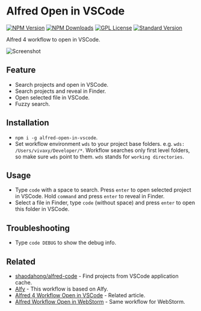 # Alfred Open in VSCode

[![NPM Version][npm-version-image]][npm-url]
[![NPM Downloads][npm-downloads-image]][npm-url]
[![GPL License][license-image]][license-url]
[![Standard Version][standard-version-image]][standard-version-url]

Alfred 4 workflow to open in VSCode.

![Screenshot](./assets/alfred-open-in-vscode.png)

## Feature

- Search projects and open in VSCode.
- Search projects and reveal in Finder.
- Open selected file in VSCode.
- Fuzzy search.

## Installation

- `npm i -g alfred-open-in-vscode`.
- Set workflow environment `wds` to your project base folders. e.g. `wds: /Users/vivaxy/Developer/*`. Workflow searches only first level folders, so make sure `wds` point to them. `wds` stands for `working directories`.

## Usage

- Type `code` with a space to search. Press `enter` to open selected project in VSCode. Hold `command` and press `enter` to reveal in Finder.
- Select a file in Finder, type `code` (without space) and press `enter` to open this folder in VSCode.

## Troubleshooting

- Type `code DEBUG` to show the debug info.

## Related

- [shaodahong/alfred-code](https://github.com/shaodahong/alfred-code) - Find projects from VSCode application cache.
- [Alfy](https://github.com/sindresorhus/alfy) - This workflow is based on Alfy.
- [Alfred 4 Workflow Open in VSCode](https://vivaxyblog.github.io/2019/08/14/alfred-workflow-open-in-vscode.html) - Related article.
- [Alfred Workflow Open in WebStorm](https://vivaxyblog.github.io/2015/06/02/alfred-workflow-open-in-webstorm.html) - Same workflow for WebStorm.

[npm-version-image]: https://img.shields.io/npm/v/alfred-open-in-vscode.svg?style=flat-square
[npm-url]: https://www.npmjs.com/package/alfred-open-in-vscode
[npm-downloads-image]: https://img.shields.io/npm/dt/alfred-open-in-vscode.svg?style=flat-square
[license-image]: https://img.shields.io/npm/l/alfred-open-in-vscode.svg?style=flat-square
[license-url]: LICENSE
[standard-version-image]: https://img.shields.io/badge/release-standard%20version-brightgreen.svg?style=flat-square
[standard-version-url]: https://github.com/conventional-changelog/standard-version
